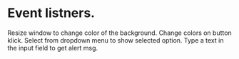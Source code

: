 # Event listners.
Resize window to change color of the background. Change colors on button klick. Select from dropdown menu to show selected option. Type a text in the input field to get alert msg.
